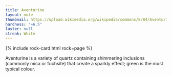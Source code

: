```yaml
---
title: Aventurine
layout: note
thumbnail: https://upload.wikimedia.org/wikipedia/commons/8/84/Aventurine.jpg
hardness: "≈6.5"
luster: null
streak: White
---
```

{% include rock-card.html rock=page %}

Aventurine is a variety of quartz containing shimmering inclusions (commonly mica or fuchsite) that create a sparkly effect; green is the most typical colour.

